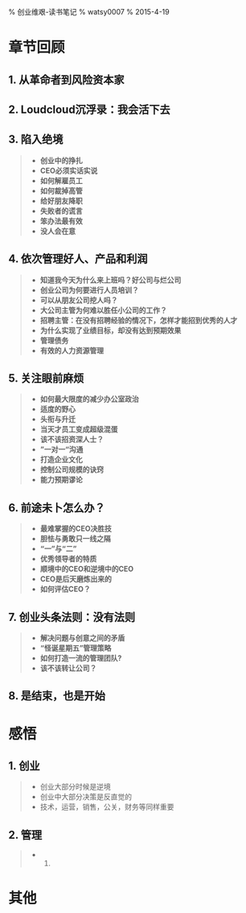 % 创业维艰-读书笔记
% watsy0007
% 2015-4-19

# 章节回顾	

## 1. 从革命者到风险资本家

## 2. Loudcloud沉浮录：我会活下去

## 3. 陷入绝境

> - **创业中的挣扎**
> - **CEO必须实话实说**
> - **如何解雇员工**
> - **如何裁掉高管**
> - **给好朋友降职**
> - **失败者的谎言**
> - **笨办法最有效**
> - **没人会在意**


## 4. 依次管理好人、产品和利润

> - **知道我今天为什么来上班吗？好公司与烂公司**
> - **创业公司为何要进行人员培训？**
> - **可以从朋友公司挖人吗？**
> - **大公司主管为何难以胜任小公司的工作？**
> - **招聘主管：在没有招聘经验的情况下，怎样才能招到优秀的人才**
> - **为什么实现了业绩目标，却没有达到预期效果**
> - **管理债务**
> - **有效的人力资源管理**

## 5. 关注眼前麻烦

> - **如何最大限度的减少办公室政治**
> - **适度的野心**
> - **头衔与升迁**
> - **当天才员工变成超级混蛋**
> - **该不该招资深人士？**
> - **”一对一“沟通**
> - **打造企业文化**
> - **控制公司规模的诀窍**
> - **能力预期谬论**

## 6. 前途未卜怎么办？

> - **最难掌握的CEO决胜技**
> - **胆怯与勇敢只一线之隔**
> - **“一”与“二”**
> - **优秀领导者的特质**
> - **顺境中的CEO和逆境中的CEO**
> - **CEO是后天磨炼出来的**
> - **如何评估CEO？**

## 7. 创业头条法则：没有法则

> - **解决问题与创意之间的矛盾**
> - **“怪诞星期五”管理策略**
> - **如何打造一流的管理团队?**
> - **该不该转让公司？**

## 8. 是结束，也是开始

# 感悟

## 1. 创业

> - 创业大部分时候是逆境
> - 创业中大部分决策是反直觉的
> - 技术，运营，销售，公关，财务等同样重要

## 2. 管理

> - 1. 

# 其他
